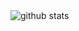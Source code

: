 <picture decoding="async" loading="lazy">
  <source media="(prefers-color-scheme: light)" srcset="https://pixel-profile.vercel.app/api/github-stats?username=LuciNyan&screen_effect=false&theme=fuji&dithering=true&avatar_border=false&pixelate_avatar=false">
  <source media="(prefers-color-scheme: dark)" srcset="https://pixel-profile.vercel.app/api/github-stats?username=LuciNyan&theme=fuji&hide=avatar&avatar_border=false&screen_effect=true">
  <img alt="github stats" src="https://pixel-profile.vercel.app/api/github-stats?username=LuciNyan&screen_effect=false&theme=fuji&dithering=true&avatar_border=false&pixelate_avatar=false">
</picture>
